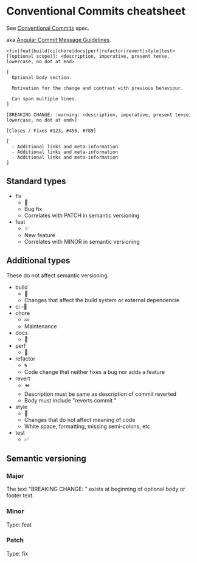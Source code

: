 # Conventional Commits cheatsheet

See [Conventional Commits](https://conventionalcommits.org/) spec.

aka [Angular Commit Message Guidelines](https://github.com/angular/angular/blob/master/CONTRIBUTING.md#commit).

```text
<fix|feat|build|ci|chore|docs|perf|refactor|revert|style|test>[(optional scope)]: <description, imperative, present tense, lowercase, no dot at end>

[
  Optional body section.

  Motivation for the change and contrast with previous behaviour.

  Can span multiple lines.
]

[BREAKING CHANGE: :warning: <description, imperative, present tense, lowercase, no dot at end>]

[Closes / Fixes #123, #456, #789]

[
  - Additional links and meta-information
  - Additional links and meta-information
  - Additional links and meta-information
]
```

## Standard types

- fix
  - :bug:
  - Bug fix
  - Correlates with PATCH in semantic versioning
- feat
  - :sparkles:
  - New feature
  - Correlates with MINOR in semantic versioning

## Additional types

These do not affect semantic versioning.

- build
  - :construction_worker:
  - Changes that affect the build system or external dependencie
- ci
  -:green_heart:
- chore
  - :zzz:
  - Maintenance
- docs
  - :book:
- perf
  - :racehorse:
- refactor
  - :cyclone:
  - Code change that neither fixes a bug nor adds a feature
- revert
  - :rewind:
  - Description must be same as description of commit reverted
  - Body must include "reverts commit <hash>"
- style
  - :ribbon:
  - Changes that do not affect meaning of code
  - White space, formatting, missing semi-colons, etc
- test
  - :white_check_mark:

## Semantic versioning

### Major

The text "BREAKING CHANGE: " exists at beginning of optional body or footer text.

### Minor

Type: feat

### Patch

Type: fix
